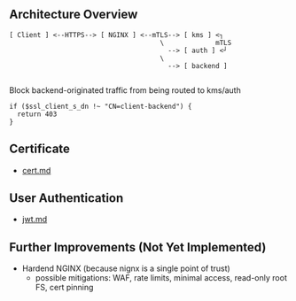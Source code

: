 ## Architecture Overview

```text
[ Client ] <--HTTPS--> [ NGINX ] <--mTLS--> [ kms ] <┐
                                      \             mTLS
                                        --> [ auth ] <┘
                                      \
                                        --> [ backend ]
                                    
```

Block backend-originated traffic from being routed to kms/auth
```nginx
if ($ssl_client_s_dn !~ "CN=client-backend") {
  return 403
}
```

## Certificate
- [cert.md](./cert.md)

## User Authentication
- [jwt.md](./jwt.md)

## Further Improvements (Not Yet Implemented)

- Hardend NGINX (because nignx is a single point of trust)
  - possible mitigations: WAF, rate limits, minimal access, read-only root FS, cert pinning
